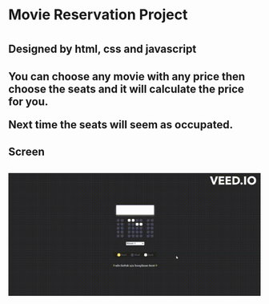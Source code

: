 
<h1>Movie Reservation Project<h1>

<h2>Designed by html, css and javascript<h2>

You can choose any movie with any price then choose the seats and it will calculate the price for you.

Next time the seats will seem as occupated.

<h2>Screen<h2>

![](video.gif)


